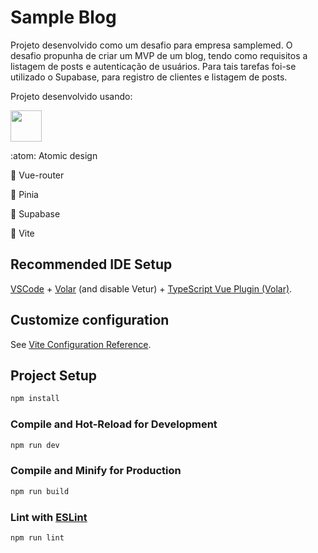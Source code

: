 # Sample Blog

Projeto desenvolvido como um desafio para empresa samplemed. O desafio propunha de criar um MVP de um blog, tendo como requisitos a listagem de posts e autenticação de usuários. Para tais tarefas foi-se utilizado o Supabase, para registro de clientes e listagem de posts.

Projeto desenvolvido usando:

<img src="https://img.shields.io/badge/Vue.js-35495E?style=for-the-badge&logo=vue-dot-js&logoColor=4FC08D" width="50">

:atom: Atomic design

📍 Vue-router

🍍 Pinia

💚 Supabase

💛 Vite


## Recommended IDE Setup

[VSCode](https://code.visualstudio.com/) + [Volar](https://marketplace.visualstudio.com/items?itemName=Vue.volar) (and disable Vetur) + [TypeScript Vue Plugin (Volar)](https://marketplace.visualstudio.com/items?itemName=Vue.vscode-typescript-vue-plugin).

## Customize configuration

See [Vite Configuration Reference](https://vitejs.dev/config/).

## Project Setup

```sh
npm install
```

### Compile and Hot-Reload for Development

```sh
npm run dev
```

### Compile and Minify for Production

```sh
npm run build
```

### Lint with [ESLint](https://eslint.org/)

```sh
npm run lint
```
